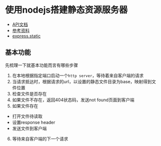 # 使用nodejs搭建静态资源服务器

- [API文档](http://nodejs.cn/api/)
- [参考资料](https://www.cnblogs.com/SheilaSun/p/7271883.html)
- [express.static](http://www.expressjs.com.cn/starter/static-files.html)

## 基本功能

先梳理一下就基本功能而言有哪些步骤

1. 在本地根据指定端口启动一个`http server`，等待着来自客户端的请求
2. 当请求抵达时，根据请求的url，以设置的静态文件目录为base，映射得到文件位置
3. 检查文件是否存在
4. 如果文件不存在，返回404状态码，发送not found页面到客户端
5. 如果文件存在

  - 打开文件待读取
  - 设置response header
  - 发送文件到客户端

6. 等待来自客户端的下一个请求
